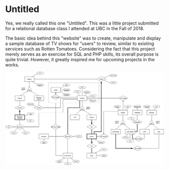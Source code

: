 # Untitled
Yes, we really called this one "Untitled". This was a little project submitted for a relational database class I attended at UBC in the Fall of 2018.

The basic idea behind this "website" was to create, manipulate and display a sample database of TV shows for "users" to review, similar to existing services such as Rotten Tomatoes. Considering the fact that this project merely serves as an exercise for SQL and PHP skills, its overall purpose is quite trivial. However, it greatly inspired me for upcoming projects in the works.

![ER Diagram](ERdiagram_304Project.png?raw=true "ER Diagram")
